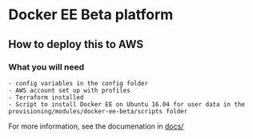 # Docker EE Beta platform

## How to deploy this to AWS


### What you will need

```
- config variables in the config folder
- AWS account set up with profiles
- Terraform installed
- Script to install Docker EE on Ubuntu 16.04 for user data in the provisioning/modules/docker-ee-beta/scripts folder
```

For more information, see the documenation in [docs/](../../docs/DEPLOY.md)
